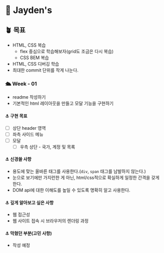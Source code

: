 # 🔨 Jayden's

## 🪴 목표

- HTML, CSS 복습
  - flex 중심으로 학습해보자(grid도 조금은 다시 복습)
  - CSS BEM 복습
- HTML, CSS 디버깅 학습
- 최대한 commit 단위를 작게 나눈다.

### 🛳 Week - 01

- readme 작성하기
- 기본적인 html 레이아웃을 만들고 모달 기능을 구현하기

#### ⚓ 구현 목표

- [ ] 상단 header 영역
- [ ] 좌측 사이드 메뉴
- [ ] 모달
  - [ ] 우측 상단 - 국가, 계정 및 목록

#### ⚓ 신경쓸 사항

- 용도에 맞는 올바른 태그를 사용한다.(`div`, `span` 태그를 남발하지 않는다.)
- 눈으로 보기에만 가지런한 게 아닌, html/css적으로 확실하게 일정한 간격을 갖게 한다.
- DOM api에 대한 이해도를 높일 수 있도록 명확히 알고 사용한다.

#### ⚓ 깊게 알아보고 싶은 사항

- 웹 접근성
- 웹 사이트 접속 시 브라우저의 렌더링 과정

#### ⚓ 막혔던 부분(고민 사항)

- 작성 예정